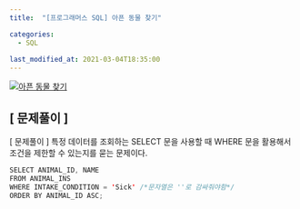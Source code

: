 ```yaml
---
title:  "[프로그래머스 SQL] 아픈 동물 찾기"

categories:
  - SQL
  
last_modified_at: 2021-03-04T18:35:00
---
```


[![아픈 동물 찾기](https://user-images.githubusercontent.com/53072057/109911392-5def7680-7ced-11eb-81c0-62084d262201.JPG)](https://programmers.co.kr/learn/courses/30/lessons/59036)  

<h2>[ 문제풀이 ]</h2>  
[ 문제풀이 ]
특정 데이터를 조회하는 SELECT 문을 사용할 때 WHERE 문을 활용해서 조건을 제한할 수 있는지를 묻는 문제이다.  

```java
SELECT ANIMAL_ID, NAME
FROM ANIMAL_INS
WHERE INTAKE_CONDITION = 'Sick' /*문자열은 ''로 감싸줘야함*/
ORDER BY ANIMAL_ID ASC;
```
